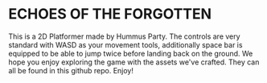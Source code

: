 # ECHOES OF THE FORGOTTEN

This is a 2D Platformer made by Hummus Party. The controls are very standard with WASD as your movement tools, additionally space bar is equipped to be able to jump twice before landing back on the ground. We hope you enjoy exploring the game with the assets we've crafted. They can all be found in this github repo. Enjoy!
